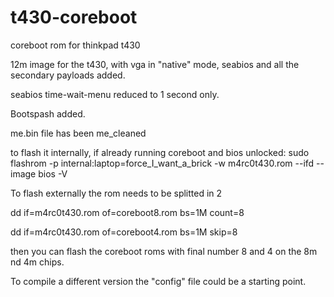 # t430-coreboot
coreboot rom for thinkpad t430

12m image for the t430, with vga in "native" mode, seabios and all the secondary payloads added.

seabios time-wait-menu reduced to 1 second only.

Bootspash added.

me.bin file has been me_cleaned

to flash it internally, if already running coreboot and bios unlocked:
sudo flashrom -p internal:laptop=force_I_want_a_brick -w m4rc0t430.rom --ifd --image bios -V

To flash externally the rom needs to be splitted in 2

dd if=m4rc0t430.rom of=coreboot8.rom bs=1M count=8

dd if=m4rc0t430.rom of=coreboot4.rom bs=1M skip=8

then you can flash the coreboot roms with final number 8 and 4 on the 8m nd 4m chips.

To compile a different version the "config" file could be a starting point.
